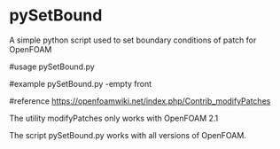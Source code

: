 # pySetBound
A simple python script used to set boundary conditions of patch for OpenFOAM

#usage
pySetBound.py <type> <boundName>

#example
pySetBound.py -empty front

#reference
https://openfoamwiki.net/index.php/Contrib_modifyPatches

The utility modifyPatches only works with OpenFOAM 2.1

The script pySetBound.py works with all versions of OpenFOAM.
